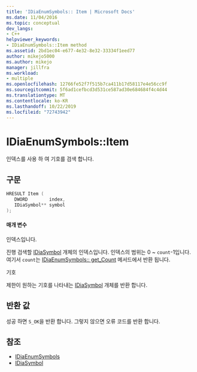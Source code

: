 ```yaml
---
title: 'IDiaEnumSymbols:: Item | Microsoft Docs'
ms.date: 11/04/2016
ms.topic: conceptual
dev_langs:
- C++
helpviewer_keywords:
- IDiaEnumSymbols::Item method
ms.assetid: 2bd1ec04-e677-4e32-8e32-33334f1eed77
author: mikejo5000
ms.author: mikejo
manager: jillfra
ms.workload:
- multiple
ms.openlocfilehash: 12766fe52f7f515b7ca411b17d58117e4e56cc9f
ms.sourcegitcommit: 5f6ad1cefbcd3d531ce587ad30e684684f4c4d44
ms.translationtype: MT
ms.contentlocale: ko-KR
ms.lasthandoff: 10/22/2019
ms.locfileid: "72743942"
---
```

# <a name="idiaenumsymbolsitem"></a>IDiaEnumSymbols::Item
인덱스를 사용 하 여 기호를 검색 합니다.

## <a name="syntax"></a>구문

```C++
HRESULT Item ( 
   DWORD        index,
   IDiaSymbol** symbol
);
```

#### <a name="parameters"></a>매개 변수
 인덱스입니다.

진행 검색할 [IDiaSymbol](../../debugger/debug-interface-access/idiasymbol.md) 개체의 인덱스입니다. 인덱스의 범위는 0 ~ `count`-1입니다. 여기서 `count`는 [IDiaEnumSymbols:: get_Count](../../debugger/debug-interface-access/idiaenumsymbols-get-count.md) 메서드에서 반환 됩니다.

 기호

제한이 원하는 기호를 나타내는 [IDiaSymbol](../../debugger/debug-interface-access/idiasymbol.md) 개체를 반환 합니다.

## <a name="return-value"></a>반환 값
 성공 하면 `S_OK`을 반환 합니다. 그렇지 않으면 오류 코드를 반환 합니다.

## <a name="see-also"></a>참조
- [IDiaEnumSymbols](../../debugger/debug-interface-access/idiaenumsymbols.md)
- [IDiaSymbol](../../debugger/debug-interface-access/idiasymbol.md)